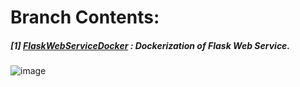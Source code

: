 # **Branch Contents:**

##### [1] [FlaskWebServiceDocker](https://github.com/rahulvaish/Docker-Python/tree/FlaskWebServiceDocker) :  Dockerization of Flask Web Service.
![image](https://user-images.githubusercontent.com/689226/49730309-fc6f0780-fc9d-11e8-90c9-e8e33b6e8efa.png)
